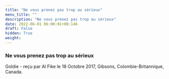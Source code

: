 ```yaml
---
title: "Ne vous prenez pas trop au sérieux"
menu_title: ""
description: "Ne vous prenez pas trop au sérieux"
date: 2022-06-01 06:00:01+00:146
draft: False
hidden: True
weight:
---
```

### Ne vous prenez pas trop au sérieux

Goldie - reçu par Al Fike le 18 Octobre 2017, Gibsons, Colombie-Britannique, Canada.




